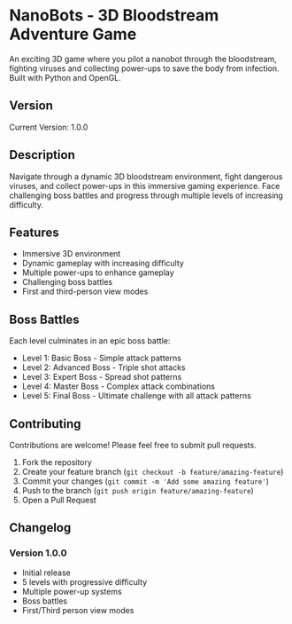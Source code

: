 # NanoBots - 3D Bloodstream Adventure Game

An exciting 3D game where you pilot a nanobot through the bloodstream, fighting viruses and collecting power-ups to save the body from infection. Built with Python and OpenGL.

## Version

Current Version: 1.0.0

## Description

Navigate through a dynamic 3D bloodstream environment, fight dangerous viruses, and collect power-ups in this immersive gaming experience. Face challenging boss battles and progress through multiple levels of increasing difficulty.

## Features

- Immersive 3D environment
- Dynamic gameplay with increasing difficulty
- Multiple power-ups to enhance gameplay
- Challenging boss battles
- First and third-person view modes


## Boss Battles

Each level culminates in an epic boss battle:

- Level 1: Basic Boss - Simple attack patterns
- Level 2: Advanced Boss - Triple shot attacks
- Level 3: Expert Boss - Spread shot patterns
- Level 4: Master Boss - Complex attack combinations
- Level 5: Final Boss - Ultimate challenge with all attack patterns

## Contributing

Contributions are welcome! Please feel free to submit pull requests.

1. Fork the repository
2. Create your feature branch (`git checkout -b feature/amazing-feature`)
3. Commit your changes (`git commit -m 'Add some amazing feature'`)
4. Push to the branch (`git push origin feature/amazing-feature`)
5. Open a Pull Request

## Changelog

### Version 1.0.0

- Initial release
- 5 levels with progressive difficulty
- Multiple power-up systems
- Boss battles
- First/Third person view modes
